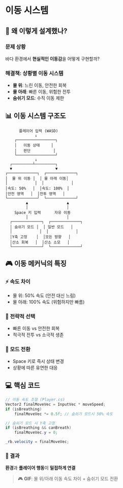 # 이동 시스템

## 🤔 왜 이렇게 설계했나?

### 문제 상황
바다 환경에서 **현실적인 이동감**을 어떻게 구현할까?

### 해결책: 상황별 이동 시스템
- **물 위**: 느린 이동, 안전한 회복
- **물 아래**: 빠른 이동, 위험한 전투
- **숨쉬기 모드**: 수직 이동 제한

## 📊 이동 시스템 구조도

```
      플레이어 입력 (WASD)
             ↓
    ┌─────────────────┐
    │   이동 상태     │
    │   판단          │
    └─────────────────┘
             ↓
  ┌─────────┴─────────┐
  ▼                   ▼
┌─────────────┐  ┌─────────────┐
│  물 위 이동 │  │ 물 아래 이동│
│            │  │            │
│속도: 50%   │  │속도: 100%  │
│안전 영역   │  │전투 영역   │
└─────────────┘  └─────────────┘
         ▲                 ▲
         │                 │
    Space 키 입력      자유 이동
         │                 │
  ┌─────────────┐  ┌─────────────┐
  │ 숨쉬기 모드 │  │ 일반 모드   │
  │            │  │            │
  │Y축 고정    │  │모든 방향   │
  │산소 회복   │  │산소 소모   │
  └─────────────┘  └─────────────┘
```

## 🎮 이동 메커닉의 특징

### ⚡ **속도 차이**
- 물 위: 50% 속도 (안전 대신 느림)
- 물 아래: 100% 속도 (위험하지만 빠름)

### 🎯 **전략적 선택**
- 빠른 이동 vs 안전한 회복
- 적극적 전투 vs 소극적 생존

### 🔄 **모드 전환**
- Space 키로 즉시 상태 변경
- 상황에 따른 유연한 대응

## 💻 핵심 코드

```csharp
// 이동 속도 조절 (Player.cs)
Vector2 finalMoveVec = InputVec * moveSpeed;
if (isBreathing)
    finalMoveVec *= 0.5f; // 숨쉬기 모드시 50% 속도

// 숨쉬기 모드 시 Y축 고정
if (isBreathing && canBreath)
    finalMoveVec.y = 0;

_rb.velocity = finalMoveVec;
```

### 🎯 결과
**환경**과 **플레이어 행동**이 **밀접하게 연결**

> 🎮 **GIF**: 물 위/아래 이동 속도 차이 + 숨쉬기 모드 전환 